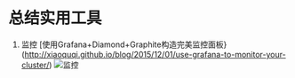 # 总结实用工具

1. 监控
[使用Grafana+Diamond+Graphite构造完美监控面板}(http://xiaoquqi.github.io/blog/2015/12/01/use-grafana-to-monitor-your-cluster/)
![监控](http://xiaoquqi.github.io/images/blogs/grafana-screenshot.png)
